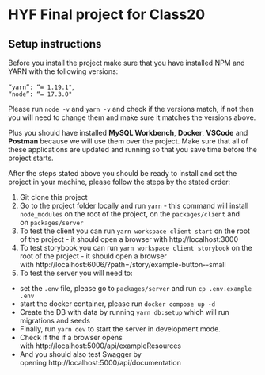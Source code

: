 # HYF Final project for Class20 

## Setup instructions

Before you install the project make sure that you have installed NPM and YARN with the following versions:

```“yarn”: “= 1.19.1"```,  
```“node”: “= 17.3.0"```

Please run ```node -v``` and ```yarn -v``` and check if the versions match, if not then you will need to change them and make sure it matches the versions above.

Plus you should have installed **MySQL Workbench**, **Docker**, **VSCode** and **Postman** because we will use them over the project. Make sure that all of these applications are updated and running so that you save time before the project starts.

After the steps stated above you should be ready to install and set the project in your machine, please follow the steps by the stated order:

1. Git clone this project
2. Go to the project folder locally and run ```yarn``` - this command will install ```node_modules``` on the root of the project, on the ```packages/client``` and on ```packages/server```
3. To test the client you can run ```yarn workspace client start``` on the root of the project - it should open a browser with http://localhost:3000
4. To test storybook you can run ```yarn workspace client storybook``` on the root of the project - it should open a browser with http://localhost:6006/?path=/story/example-button--small
5. To test the server you will need to:
* set the ```.env``` file, please go to ```packages/server``` and run ```cp .env.example .env```
* start the docker container, please run ```docker compose up -d```
* Create the DB with data by running ```yarn db:setup``` which will run migrations and seeds
* Finally, run ```yarn dev``` to start the server in development mode.
* Check if the if a browser opens with http://localhost:5000/api/exampleResources
* And you should also test Swagger by opening http://localhost:5000/api/documentation

  
 
